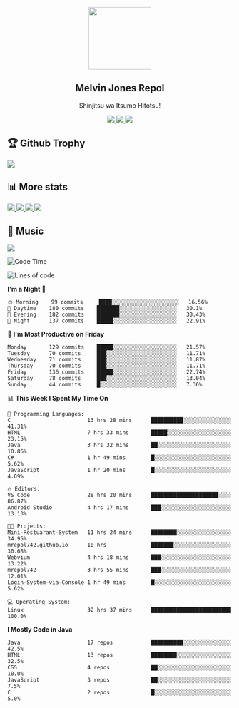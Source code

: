 <p align="center">
<a href="https://mrepol742.github.io">
  <img width="140" src="https://mrepol742.github.io/images/mrepol742.png" /> 
  </a> 
  <h2 align="center">Melvin Jones Repol</h2>
  <p align="center">Shinjitsu wa Itsumo Hitotsu!</p>
</p>

<p align="center">
  <a href="https://mrepol742.github.io">
    <img src="https://enibdhv97zm33sz.m.pipedream.net"/> 
  </a>
<a href="https://mrepol742.github.io">
    <img src="https://visitor-badge.glitch.me/badge?page_id=mrepol742"/> 
  </a>  
 <a href="https://mrepol742.github.io">
    <img src="https://wakatime.com/badge/user/8ad4afa2-1a56-40d1-a949-4663473915b6.svg"/> 
  </a>
</p>

<p>
<h2>🏆 Github Trophy </h2>
<a href="https://mrepol742.github.io">
<img src="https://github-profile-trophy.vercel.app/?username=mrepol742">
</a>
</p>

<p>
<h2>📊 More stats</h2>
<a href="https://mrepol742.github.io">
<img src="https://github-readme-stats.vercel.app/api?username=mrepol742&show_icons=true&include_all_commits=true&&count_private=true">
</a>
<a href="https://mrepol742.github.io">
<img src="https://github-readme-stats.vercel.app/api/top-langs/?username=mrepol742&layout=compact&include_all_commits=true&&count_private=true&langs_count=20">
</a>
<a href="https://mrepol742.github.io">
<img src="https://github-readme-stats.vercel.app/api/wakatime?username=mrepol742&layout=compact">
</a>
<a href="https://mrepol742.github.io">
<img src="https://github-readme-streak-stats.herokuapp.com/?user=mrepol742">
</a>
</p>


<p>
<h2>🎵 Music </h2>
<a href="https://mrepol742.github.io">
<img src="https://spotify-recently-played-readme.vercel.app/api?user=7xx9e7hwq1qyown0m4ut78pcz">
</a>
</p>

<!--START_SECTION:waka-->
![Code Time](http://img.shields.io/badge/Code%20Time-273%20hrs%2044%20mins-blue)

![Lines of code](https://img.shields.io/badge/From%20Hello%20World%20I%27ve%20Written-169%20Thousand%20lines%20of%20code-blue)

**I'm a Night 🦉** 

```text
🌞 Morning    99 commits     ████░░░░░░░░░░░░░░░░░░░░░   16.56% 
🌆 Daytime    180 commits    ███████░░░░░░░░░░░░░░░░░░   30.1% 
🌃 Evening    182 commits    ███████░░░░░░░░░░░░░░░░░░   30.43% 
🌙 Night      137 commits    █████░░░░░░░░░░░░░░░░░░░░   22.91%

```
📅 **I'm Most Productive on Friday** 

```text
Monday       129 commits    █████░░░░░░░░░░░░░░░░░░░░   21.57% 
Tuesday      70 commits     ███░░░░░░░░░░░░░░░░░░░░░░   11.71% 
Wednesday    71 commits     ███░░░░░░░░░░░░░░░░░░░░░░   11.87% 
Thursday     70 commits     ███░░░░░░░░░░░░░░░░░░░░░░   11.71% 
Friday       136 commits    █████░░░░░░░░░░░░░░░░░░░░   22.74% 
Saturday     78 commits     ███░░░░░░░░░░░░░░░░░░░░░░   13.04% 
Sunday       44 commits     █░░░░░░░░░░░░░░░░░░░░░░░░   7.36%

```


📊 **This Week I Spent My Time On** 

```text
💬 Programming Languages: 
C                        13 hrs 28 mins      ██████████░░░░░░░░░░░░░░░   41.31% 
HTML                     7 hrs 33 mins       █████░░░░░░░░░░░░░░░░░░░░   23.15% 
Java                     3 hrs 32 mins       ██░░░░░░░░░░░░░░░░░░░░░░░   10.86% 
C#                       1 hr 49 mins        █░░░░░░░░░░░░░░░░░░░░░░░░   5.62% 
JavaScript               1 hr 20 mins        █░░░░░░░░░░░░░░░░░░░░░░░░   4.09%

🔥 Editors: 
VS Code                  28 hrs 20 mins      █████████████████████░░░░   86.87% 
Android Studio           4 hrs 17 mins       ███░░░░░░░░░░░░░░░░░░░░░░   13.13%

🐱‍💻 Projects: 
Mini-Restuarant-System   11 hrs 24 mins      ████████░░░░░░░░░░░░░░░░░   34.95% 
mrepol742.github.io      10 hrs              ███████░░░░░░░░░░░░░░░░░░   30.68% 
Webvium                  4 hrs 18 mins       ███░░░░░░░░░░░░░░░░░░░░░░   13.22% 
mrepol742                3 hrs 55 mins       ███░░░░░░░░░░░░░░░░░░░░░░   12.01% 
Login-System-via-Console 1 hr 49 mins        █░░░░░░░░░░░░░░░░░░░░░░░░   5.62%

💻 Operating System: 
Linux                    32 hrs 37 mins      █████████████████████████   100.0%

```

**I Mostly Code in Java** 

```text
Java                     17 repos            ██████████░░░░░░░░░░░░░░░   42.5% 
HTML                     13 repos            ████████░░░░░░░░░░░░░░░░░   32.5% 
CSS                      4 repos             ██░░░░░░░░░░░░░░░░░░░░░░░   10.0% 
JavaScript               3 repos             ██░░░░░░░░░░░░░░░░░░░░░░░   7.5% 
C                        2 repos             █░░░░░░░░░░░░░░░░░░░░░░░░   5.0%

```



<!--END_SECTION:waka-->